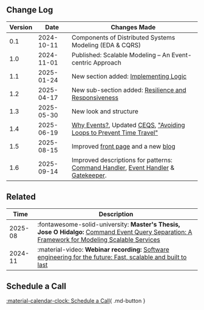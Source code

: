 ## Change Log

| Version | Date       | Changes Made                                                                                                                                                                    |
|---------|------------|---------------------------------------------------------------------------------------------------------------------------------------------------------------------------------|
| 0.1     | 2024-10-11 | Components of Distributed Systems Modeling (EDA & CQRS)                                                                                                                         |
| 1.0     | 2024-11-01 | Published: Scalable Modeling – An Event-centric Approach                                                                                                                        |
| 1.1     | 2025-01-24 | New section added: [Implementing Logic](../implementing-logic/)                                                                                                                 |
| 1.2     | 2025-04-17 | New sub-section added: [Resilience and Responsiveness](../resilience/)                                                                                                          |
| 1.3     | 2025-05-30 | New look and structure                                                                                                                                                          |
| 1.4     | 2025-06-19 | [Why Events?](../events/), Updated [CEQS](../ceqs/), ["Avoiding Loops to Prevent Time Travel"](../challenges/#time-travel)                                                      |
| 1.5     | 2025-08-15 | Improved [front page](../) and a new [blog](../blog/)                                                                                                                           |
| 1.6     | 2025-09-14 | Improved descriptions for patterns: [Command Handler](../components/#command-handler), [Event Handler](../components/#event-handler) & [Gatekeeper](../components/#gatekeeper). |

## Related

| Time    | Description                                                                                                                                                                                                                            |
|---------|----------------------------------------------------------------------------------------------------------------------------------------------------------------------------------------------------------------------------------------|
| 2025-08 | :fontawesome-solid-university: **Master's Thesis, Jose O Hidalgo:** [Command Event Query Separation: A Framework for Modeling Scalable Services](https://www.theseus.fi/handle/10024/897310)                                                         |
| 2024-11 | :material-video: **Webinar recording:** [Software engineering for the future: Fast, scalable and built to last](https://www.twoday.fi/en/content/webinars/webinar-software-engineering-for-the-future-fast-scalable-and-built-to-last) |

## Schedule a Call

[:material-calendar-clock: Schedule a Call](https://app.reclaim.ai/m/simo-roikonen/meeting){ .md-button }